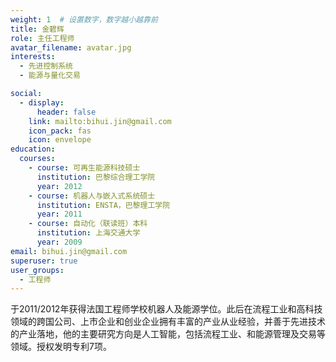 ```yaml
---
weight: 1  # 设置数字，数字越小越靠前
title: 金碧辉
role: 主任工程师
avatar_filename: avatar.jpg
interests:
  - 先进控制系统
  - 能源与量化交易

social:
  - display:
      header: false
    link: mailto:bihui.jin@gmail.com
    icon_pack: fas
    icon: envelope
education:
  courses:
    - course: 可再生能源科技硕士
      institution: 巴黎综合理工学院
      year: 2012
    - course: 机器人与嵌入式系统硕士
      institution: ENSTA，巴黎理工学院
      year: 2011
    - course: 自动化（联读班）本科
      institution: 上海交通大学
      year: 2009
email: bihui.jin@gmail.com
superuser: true
user_groups:
  - 工程师
---
```

于2011/2012年获得法国工程师学校机器人及能源学位。此后在流程工业和高科技领域的跨国公司、上市企业和创业企业拥有丰富的产业从业经验，并善于先进技术的产业落地，他的主要研究方向是人工智能，包括流程工业、和能源管理及交易等领域。授权发明专利7项。
